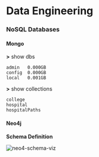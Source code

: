 # Data Engineering 


###  NoSQL Databases 


#### Mongo 

**>** show dbs 

```
admin   0.000GB
config  0.000GB
local   0.001GB
```

**>** show collections 

```
college
hospital
hospitalPaths
```



#### Neo4j 

**Schema Definition** 

![neo4-schema-viz](https://raw.githubusercontent.com/manguilar22/EuclideanDistancePY/master/data/img/graph.svg)

